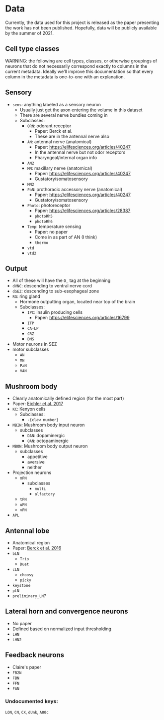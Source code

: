 # Data
Currently, the data used for this project is released as the paper presenting the work
has not been published. Hopefully, data will be publicly available by the summer of 
2021.


## Cell type classes
WARNING: the following are cell types, classes, or otherwise groupings of neurons that 
do not necessarily correspond exactly to columns in the current metadata. Ideally we'll
improve this documentation so that every column in the metadata is one-to-one with an
explanation.

Sensory
---
- `sens`: anything labeled as a sensory neuron
   - Usually just get the axon entering the volume in this dataset
   - There are several nerve bundles coming in
   - Subclasses:
      - `ORN`: odorant receptor
         - Paper: Berck et al.
         - These are in the antennal nerve also
      - `AN`: antennal nerve (anatomical)
         - Paper: https://elifesciences.org/articles/40247
         - In the antennal nerve but not odor receptors
         - Pharyngeal/internal organ info
      - `AN2`
      - `MN`: maxillary nerve (anatomical)
         - Paper: https://elifesciences.org/articles/40247
         - Gustatory/somatosensory
      - `MN2`
      - `PaN`: prothoracic accessory nerve (anatomical)
         - Paper: https://elifesciences.org/articles/40247
         - Gustatory/somatosensory
      - `Photo`: photoreceptor
         - Paper: https://elifesciences.org/articles/28387
         - `photoRh5`
         - `photoRh6`
      - `Temp`: temperature sensing
         - Paper: no paper
         - Come in as part of AN (I think)
         - `thermo`
      - `vtd`
      - `vtd2`

Output 
--- 
- All of these will have the `O_` tag at the beginning
- `dVNC`: descending to ventral nerve cord
- `dSEZ`: descending to sub-esophageal zone
- `RG`: ring gland
   - Hormone outputting organ, located near top of the brain
   - Subclasses: 
      - `IPC`: insulin producing cells
         - Paper: https://elifesciences.org/articles/16799
      - `ITP`
      - `CA-LP`
      - `CRZ` 
      - `DMS`
- Motor neurons in SEZ
- motor subclasses
   - `AN`
   - `MN`
   - `PaN`
   - `VAN`

Mushroom body
--- 
- Clearly anatomically defined region (for the most part)
- Paper: [Eichler et al. 2017](https://www.nature.com/articles/nature23455)
- `KC`: Kenyon cells
   - Subclasses:
      - `-{claw number}`
- `MBIN`: Mushroom body input neuron
   - subclasses
      - `DAN`: dopaminergic
      - `OAN`: octopaminergic
- `MBON`: Mushroom body output neuron
   - subclasses
      - appetitive
      - aversive
      - neither
- Projection neurons
   - `mPN`
      - subclasses
         - `multi`
         - `olfactory`
   - `tPN`
   - `uPN`
   - `vPN`
- `APL`

Antennal lobe
--- 
- Anatomical region
- Paper: [Berck et al. 2016](https://elifesciences.org/articles/14859)
- `bLN`
   - `Trio`
   - `Duet`
- `cLN`
   - `choosy`
   - `picky`
- `keystone`
- `pLN`
- `preliminary_LN`?


Lateral horn and convergence neurons
---
- No paper
- Defined based on normalized input thresholding
- `LHN`
- `LHN2`

Feedback neurons
---
- Claire's paper
- `FB2N`
- `FBN`
- `FFN`
- `FAN`

### Undocumented keys:
`LON`, `CN`, `CX`, `dUnk`, `A00c`
